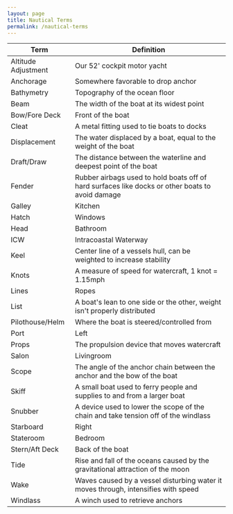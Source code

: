 ```yaml
---
layout: page
title: Nautical Terms
permalink: /nautical-terms
---
```


|Term|Definition|
| -------- | ------- |
|Altitude Adjustment |Our 52' cockpit motor yacht|
|Anchorage|Somewhere favorable to drop anchor |
|Bathymetry|Topography of the ocean floor|
|Beam |The width of the boat at its widest point|
|Bow/Fore Deck|Front of the boat |
|Cleat|A metal fitting used to tie boats to docks |
|Displacement|The water displaced by a boat, equal to the weight of the boat|
|Draft/Draw|The distance between the waterline and deepest point of the boat|
|Fender|Rubber airbags used to hold boats off of hard surfaces like docks or other boats to avoid damage|
|Galley|Kitchen|
|Hatch|Windows|
|Head|Bathroom|
|ICW|Intracoastal Waterway|
|Keel|Center line of a vessels hull, can be weighted to increase stability|
|Knots|A measure of speed for watercraft, 1 knot = 1.15mph |
|Lines|Ropes |
|List |A boat's lean to one side or the other, weight isn't properly distributed  |
|Pilothouse/Helm|Where the boat is steered/controlled from|
|Port|Left|
|Props|The propulsion device that moves watercraft |
|Salon|Livingroom|
|Scope|The angle of the anchor chain between the anchor and the bow of the boat|
|Skiff|A small boat used to ferry people and supplies to and from a larger boat |
|Snubber|A device used to lower the scope of the chain and take tension off of the windlass|
|Starboard|Right|
|Stateroom|Bedroom|
|Stern/Aft Deck|Back of the boat|
|Tide|Rise and fall of the oceans caused by the gravitational attraction of the moon|
|Wake|Waves caused by a vessel disturbing water it moves through, intensifies with speed|
|Windlass|A winch used to retrieve anchors|



